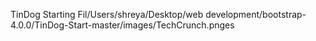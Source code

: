 TinDog Starting Fil/Users/shreya/Desktop/web development/bootstrap-4.0.0/TinDog-Start-master/images/TechCrunch.pnges
